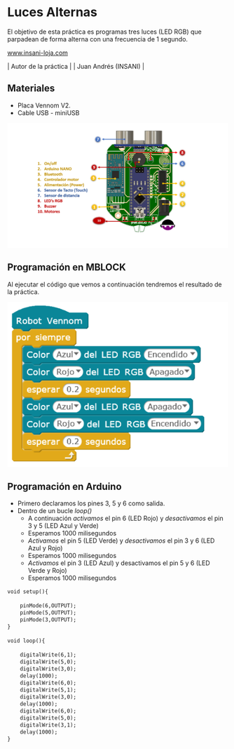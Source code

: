 # Luces Alternas

El objetivo de esta práctica es programas tres luces (LED RGB) que parpadean de forma alterna con una frecuencia de 1 segundo.


www.insani-loja.com

| Autor de la práctica |
| Juan Andrés (INSANI) |


## Materiales
- Placa Vennom V2.
- Cable USB - miniUSB

![Placa de programacion Vennom](https://github.com/jandrs300/Bloques_M/blob/master/ejemplos_vennom/Version_2/placa-version2.png)

## Programación en MBLOCK
Al ejecutar el código que vemos a continuación tendremos el resultado de la práctica.

![programa en mblock luces LEDS Arduino](https://github.com/jandrs300/Bloques_M/blob/master/ejemplos_vennom/Version_2/luces_policia/luces_policia.PNG)


## Programación en Arduino
- Primero declaramos los pines 3, 5 y 6 como salida.
- Dentro de un bucle *loop()*
	- A continuación *activamos* el pin 6 (LED Rojo) y *desactivamos* el pin 3 y 5 (LED Azul y Verde)
	- Esperamos 1000 milisegundos
	- *Activamos* el pin 5 (LED Verde) y *desactivamos* el pin 3 y 6 (LED Azul y Rojo)
	- Esperamos 1000 milisegundos
	- *Activamos* el pin 3 (LED Azul) y desactivamos el pin 5 y 6 (LED Verde y Rojo)
	- Esperamos 1000 milisegundos


```
void setup(){
    
    pinMode(6,OUTPUT);
    pinMode(5,OUTPUT);
    pinMode(3,OUTPUT);
}

void loop(){
    
    digitalWrite(6,1);
    digitalWrite(5,0);
    digitalWrite(3,0);
    delay(1000);
    digitalWrite(6,0);
    digitalWrite(5,1);
    digitalWrite(3,0);
    delay(1000);
    digitalWrite(6,0);
    digitalWrite(5,0);
    digitalWrite(3,1);
    delay(1000);   
}
```

